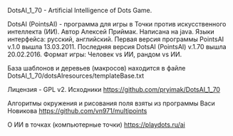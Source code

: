 DotsAI_1_70 - Artificial Intelligence of Dots Game.

DotsAI (PointsAI) - программа для игры в Точки против искусственного интеллекта (ИИ).
Автор	Алексей Приймак.
Написана на	java. 
Языки интерфейса: русский, английский.
Первая версия программы PointsAI v.1.0 вышла 13.03.2011.
Последняя версия DotsAI (PointsAI) v.1.70 вышла 20.02.2016.
Формат игры: Человек vs ИИ, рандом vs ИИ.

База шаблонов и деревьев (макросов) находится в файле DotsAI_1_70/dotsAIresources/templateBase.txt

Лицензия - GPL v2.
Исходники https://github.com/pryimak/DotsAI_1_70

Алгоритмы окружения и рисования поля взяты из программы Васи Новикова https://github.com/vn971/multipoints

О ИИ в точках (компьютерные точки) https://playdots.ru/ai
